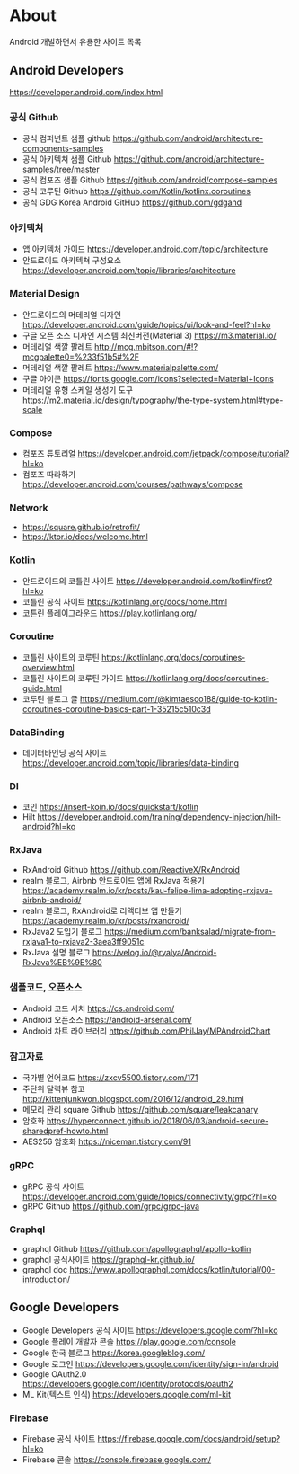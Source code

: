 # About 
Android 개발하면서 유용한 사이트 목록


## Android Developers
https://developer.android.com/index.html

### 공식 Github
+ 공식 컴퍼넌트 샘플 github  https://github.com/android/architecture-components-samples
+ 공식 아키텍쳐 샘플 Github https://github.com/android/architecture-samples/tree/master
+ 공식 컴포즈 샘플 Github https://github.com/android/compose-samples
+ 공식 코루틴 Github https://github.com/Kotlin/kotlinx.coroutines
+ 공식 GDG Korea Android GitHub https://github.com/gdgand

### 아키텍쳐
+ 앱 아키텍처 가이드 https://developer.android.com/topic/architecture
+ 안드로이드 아키텍쳐 구성요소 https://developer.android.com/topic/libraries/architecture

### Material Design 
+ 안드로이드의 머테리얼 디자인 https://developer.android.com/guide/topics/ui/look-and-feel?hl=ko
+ 구글 오픈 소스 디자인 시스템 최신버전(Material 3) https://m3.material.io/
+ 머테리얼 색깔 팔레트 http://mcg.mbitson.com/#!?mcgpalette0=%233f51b5#%2F
+ 머테리얼 색깔 팔레트 https://www.materialpalette.com/
+ 구글 아이콘 https://fonts.google.com/icons?selected=Material+Icons
+ 머테리얼 유형 스케일 생성기 도구 https://m2.material.io/design/typography/the-type-system.html#type-scale

### Compose
+ 컴포즈 튜토리얼 https://developer.android.com/jetpack/compose/tutorial?hl=ko
+ 컴포즈 따라하기 https://developer.android.com/courses/pathways/compose

### Network
+ https://square.github.io/retrofit/
+ https://ktor.io/docs/welcome.html


### Kotlin
+ 안드로이드의 코틀린 사이트 https://developer.android.com/kotlin/first?hl=ko
+ 코틀린 공식 사이트 https://kotlinlang.org/docs/home.html
+ 코튼린 플레이그라운드 https://play.kotlinlang.org/


### Coroutine
+ 코틀린 사이트의 코루틴 https://kotlinlang.org/docs/coroutines-overview.html
+ 코틀린 사이트의 코루틴 가이드 https://kotlinlang.org/docs/coroutines-guide.html
+ 코루틴 블로그 글 https://medium.com/@kimtaesoo188/guide-to-kotlin-coroutines-coroutine-basics-part-1-35215c510c3d


### DataBinding
+ 데이터바인딩 공식 사이트 https://developer.android.com/topic/libraries/data-binding


### DI
+ 코인 https://insert-koin.io/docs/quickstart/kotlin
+ Hilt https://developer.android.com/training/dependency-injection/hilt-android?hl=ko


### RxJava
+ RxAndroid Github https://github.com/ReactiveX/RxAndroid
+ realm 블로그, Airbnb 안드로이드 앱에 RxJava 적용기 https://academy.realm.io/kr/posts/kau-felipe-lima-adopting-rxjava-airbnb-android/
+ realm 블로그, RxAndroid로 리액티브 앱 만들기 https://academy.realm.io/kr/posts/rxandroid/
+ RxJava2 도입기 블로그  https://medium.com/banksalad/migrate-from-rxjava1-to-rxjava2-3aea3ff9051c
+ RxJava 설명 블로그 https://velog.io/@ryalya/Android-RxJava%EB%9E%80


### 샘플코드, 오픈소스
+ Android 코드 서치 https://cs.android.com/
+ Android 오픈소스 https://android-arsenal.com/
+ Android 차트 라이브러리 https://github.com/PhilJay/MPAndroidChart

### 참고자료
+ 국가별 언어코드 https://zxcv5500.tistory.com/171
+ 주단위 달력뷰 참고 http://kittenjunkwon.blogspot.com/2016/12/android_29.html
+ 메모리 관리 square Github https://github.com/square/leakcanary
+ 암호화 https://hyperconnect.github.io/2018/06/03/android-secure-sharedpref-howto.html
+ AES256 암호화 https://niceman.tistory.com/91

### gRPC
+ gRPC 공식 사이트 https://developer.android.com/guide/topics/connectivity/grpc?hl=ko
+ gRPC Github https://github.com/grpc/grpc-java

### Graphql
+ graphql Github https://github.com/apollographql/apollo-kotlin
+ graphql 공식사이트 https://graphql-kr.github.io/
+ graphql doc https://www.apollographql.com/docs/kotlin/tutorial/00-introduction/

## Google Developers
+ Google Developers 공식 사이트 https://developers.google.com/?hl=ko
+ Google 플레이 개발자 콘솔 https://play.google.com/console
+ Google 한국 블로그 https://korea.googleblog.com/
+ Google 로그인 https://developers.google.com/identity/sign-in/android
+ Google OAuth2.0 https://developers.google.com/identity/protocols/oauth2
+ ML Kit(텍스트 인식) https://developers.google.com/ml-kit

### Firebase
+ Firebase 공식 사이트 https://firebase.google.com/docs/android/setup?hl=ko
+ Firebase 콘솔 https://console.firebase.google.com/


